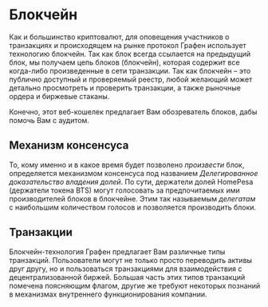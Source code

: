 # Блокчейн

Как и большинство криптовалют, для оповещения участников о транзакциях и происходящем на рынке протокол Графен использует технологию блокчейн. Так как блок всегда ссылается на предыдущий блок, мы получаем цепь блоков (блокчейн), которая содержит все когда-либо произведенные в сети транзакции. Так как блокчейн – это публично доступный и проверяемый реестр, любой желающий может детально просмотреть и проверить транзакции, а также рыночные ордера и биржевые стаканы.

Конечно, этот веб-кошелек предлагает Вам обозреватель блоков, дабы помочь Вам с аудитом.

## Механизм консенсуса

То, кому именно и в какое время будет позволено *произвести* блок, определяется механизмом консенсуса под названием *Делегированное доказательство владения долей*. По сути, держатели долей HomePesa (держатели токена BTS) могут голосовать за предпочитаемых ими производителей блоков в блокчейне. Этим так называемым *делегатам* с наибольшим количеством голосов и позволяется производить блоки.

## Транзакции

Блокчейн-технология Графен предлагает Вам различные типы транзакций. Пользователи могут не только просто переводить активы друг другу, но и пользоваться транзакциями для взаимодействия с децентрализованной биржей. Большая часть этих типов транзакций помечена поясняющим флагом, другие же требуют некоторых познаний в механизмах внутреннего функционирования компании.